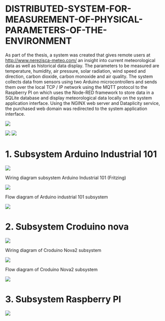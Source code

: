 # DISTRIBUTED-SYSTEM-FOR-MEASUREMENT-OF-PHYSICAL-PARAMETERS-OF-THE-ENVIRONMENT

As part of the thesis, a system was created that gives remote users at http://www.nerezisca-meteo.com/ an insight into
current meteorological data as well as historical data display. The parameters to be measured are temperature, humidity, air
pressure, solar radiation, wind speed and direction, carbon dioxide, carbon monoxide and air quality. The system collects
data from sensors using two Arduino microcontrollers and sends them over the local TCP / IP network using the MQTT
protocol to the Raspberry PI on which uses the Node-RED framework to store data in a SQLite database and display
meteorological data locally on the system application interface. Using the NGINX web server and Dataplicity service, the
purchased web domain was redirected to the system application interface.

![](Images/Meteopostaja%20kompl%20prikaz.png)

![](Images/trenutna%20mjerenja.png)
![](Images/podaci%20iz%20prošlosti.png)

# 1.  Subsystem Arduino Industrial 101



![](Images/fritzing%20ind.png)

Wiring diagram subsystem Arduino Industrial 101 (Fritzing)

![](Images/blok%20ind.png)

Flow diagram of  Arduino industrial 101 subsystem

![](Images/WhatsApp%20Image%202020-09-21%20at%2015.54.07%20(1).jpeg)

# 2.  Subsystem Croduino nova

![](Images/frizing%20nova.png)

Wiring diagram of Croduino Nova2 subsystem

![](Images/blok%20nova.png)

Flow diagram of Croduino Nova2 subsystem

![](Images/WhatsApp%20Image%202020-09-21%20at%2015.54.08%20(1).jpeg)

# 3.  Subsystem Raspberry PI

![](Images/blok%20rasp.png)

